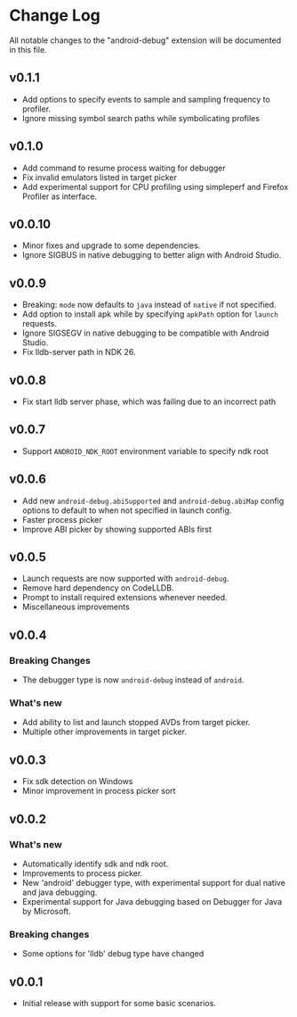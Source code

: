 # Change Log

All notable changes to the "android-debug" extension will be documented in this file.

## v0.1.1
- Add options to specify events to sample and sampling frequency to profiler.
- Ignore missing symbol search paths while symbolicating profiles

## v0.1.0
- Add command to resume process waiting for debugger
- Fix invalid emulators listed in target picker
- Add experimental support for CPU profiling using simpleperf and Firefox Profiler as interface.

## v0.0.10
- Minor fixes and upgrade to some dependencies.
- Ignore SIGBUS in native debugging to better align with Android Studio.

## v0.0.9
- Breaking: `mode` now defaults to `java` instead of `native` if not specified.
- Add option to install apk while by specifying `apkPath` option for `launch` requests.
- Ignore SIGSEGV in native debugging to be compatible with Android Studio.
- Fix lldb-server path in NDK 26.

## v0.0.8
- Fix start lldb server phase, which was failing due to an incorrect path

## v0.0.7
- Support `ANDROID_NDK_ROOT` environment variable to specify ndk root

## v0.0.6
- Add new `android-debug.abiSupported` and `android-debug.abiMap` config options to default to when not specified in launch config.
- Faster process picker
- Improve ABI picker by showing supported ABIs first

## v0.0.5
- Launch requests are now supported with `android-debug`.
- Remove hard dependency on CodeLLDB.
- Prompt to install required extensions whenever needed.
- Miscellaneous improvements 

## v0.0.4
### Breaking Changes
- The debugger type is now `android-debug` instead of `android`.

### What's new
- Add ability to list and launch stopped AVDs from target picker.
- Multiple other improvements in target picker.

## v0.0.3
- Fix sdk detection on Windows
- Minor improvement in process picker sort

## v0.0.2

### What's new
- Automatically identify sdk and ndk root.
- Improvements to process picker.
- New 'android' debugger type, with experimental support for dual native and java debugging.
- Experimental support for Java debugging based on Debugger for Java by Microsoft.

### Breaking changes
- Some options for 'lldb' debug type have changed

## v0.0.1
- Initial release with support for some basic scenarios.